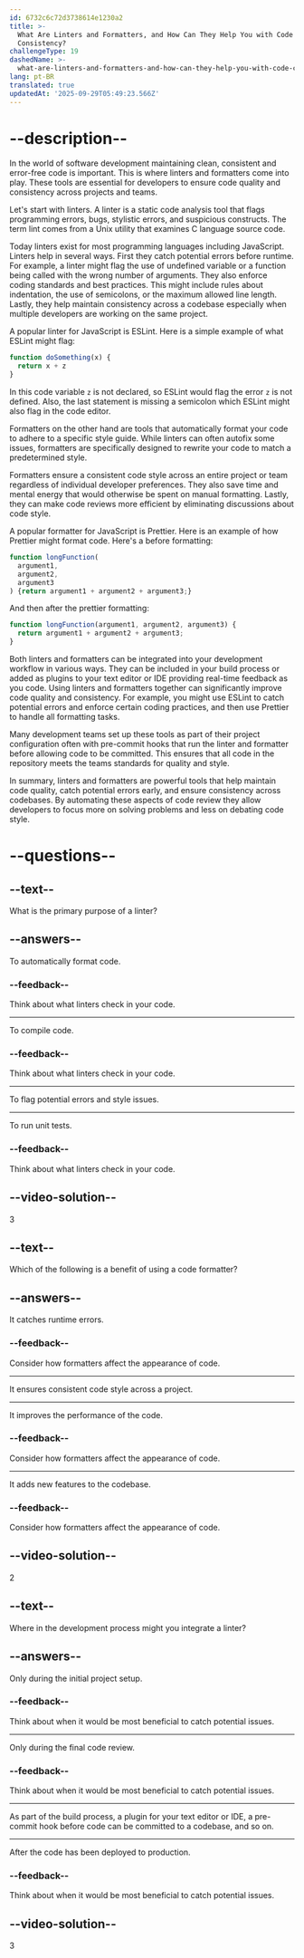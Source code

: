 ```yaml
---
id: 6732c6c72d3738614e1230a2
title: >-
  What Are Linters and Formatters, and How Can They Help You with Code
  Consistency?
challengeType: 19
dashedName: >-
  what-are-linters-and-formatters-and-how-can-they-help-you-with-code-consistency
lang: pt-BR
translated: true
updatedAt: '2025-09-29T05:49:23.566Z'
---
```


# --description--

In the world of software development maintaining clean, consistent and error-free code is important. This is where linters and formatters come into play. These tools are essential for developers to ensure code quality and consistency across projects and teams.

Let's start with linters. A linter is a static code analysis tool that flags programming errors, bugs, stylistic errors, and suspicious constructs. The term lint comes from a Unix utility that examines C language source code. 

Today linters exist for most programming languages including JavaScript. Linters help in several ways. First they catch potential errors before runtime. For example, a linter might flag the use of undefined variable or a function being called with the wrong number of arguments. They also enforce coding standards and best practices. This might include rules about indentation, the use of semicolons, or the maximum allowed line length. Lastly, they help maintain consistency across a codebase especially when multiple developers are working on the same project.

A popular linter for JavaScript is ESLint. Here is a simple example of what ESLint might flag:

```js
function doSomething(x) {
  return x + z
}
```

In this code variable `z` is not declared, so ESLint would flag the error `z` is not defined. Also, the last statement is missing a semicolon which ESLint might also flag in the code editor.

Formatters on the other hand are tools that automatically format your code to adhere to a specific style guide. While linters can often autofix some issues, formatters are specifically designed to rewrite your code to match a predetermined style. 

Formatters ensure a consistent code style across an entire project or team regardless of individual developer preferences. They also save time and mental energy that would otherwise be spent on manual formatting. Lastly, they can make code reviews more efficient by eliminating discussions about code style. 

A popular formatter for JavaScript is Prettier. Here is an example of how Prettier might format code. Here's a before formatting:

```js
function longFunction(
  argument1, 
  argument2,
  argument3
) {return argument1 + argument2 + argument3;}
```

And then after the prettier formatting:

```js
function longFunction(argument1, argument2, argument3) {
  return argument1 + argument2 + argument3;
}
```

Both linters and formatters can be integrated into your development workflow in various ways. They can be included in your build process or added as plugins to your text editor or IDE providing real-time feedback as you code. Using linters and formatters together can significantly improve code quality and consistency. For example, you might use ESLint to catch potential errors and enforce certain coding practices, and then use Prettier to handle all formatting tasks. 

Many development teams set up these tools as part of their project configuration often with pre-commit hooks that run the linter and formatter before allowing code to be committed. This ensures that all code in the repository meets the teams standards for quality and style.

In summary, linters and formatters are powerful tools that help maintain code quality, catch potential errors early, and ensure consistency across codebases. By automating these aspects of code review they allow developers to focus more on solving problems and less on debating code style.

# --questions--

## --text--

What is the primary purpose of a linter?

## --answers--

To automatically format code.

### --feedback--

Think about what linters check in your code.

---

To compile code.

### --feedback--

Think about what linters check in your code.

---

To flag potential errors and style issues.

---

To run unit tests.

### --feedback--

Think about what linters check in your code.

## --video-solution--

3

## --text--

Which of the following is a benefit of using a code formatter?

## --answers--

It catches runtime errors.

### --feedback--

Consider how formatters affect the appearance of code.

---

It ensures consistent code style across a project.

---

It improves the performance of the code.

### --feedback--

Consider how formatters affect the appearance of code.

---

It adds new features to the codebase.

### --feedback--

Consider how formatters affect the appearance of code.

## --video-solution--

2

## --text--

Where in the development process might you integrate a linter?

## --answers--

Only during the initial project setup.

### --feedback--

Think about when it would be most beneficial to catch potential issues.

---

Only during the final code review.

### --feedback--

Think about when it would be most beneficial to catch potential issues.

---

As part of the build process, a plugin for your text editor or IDE, a pre-commit hook before code can be committed to a codebase, and so on.

---

After the code has been deployed to production.

### --feedback--

Think about when it would be most beneficial to catch potential issues.

## --video-solution--

3
